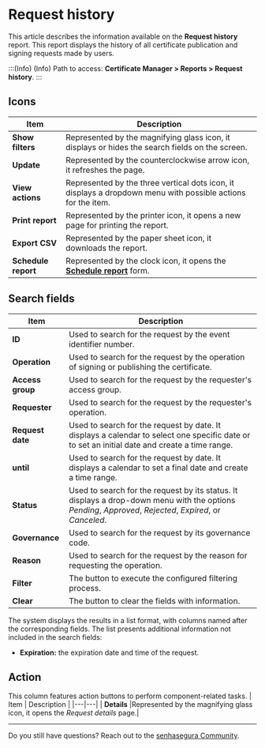 # Request history

This article describes the information available on the **Request history** report. This report displays the history of all certificate publication and signing requests made by users. 

:::(Info) (Info)
Path to access: **Certificate Manager > Reports > Request history**.
:::

## Icons

| Item | Description |
| --- | --- |
|**Show filters**|Represented by the magnifying glass icon, it displays or hides the search fields on the screen.
|**Update**|Represented by the counterclockwise arrow icon, it refreshes the page.
|**View actions**|Represented by the three vertical dots icon, it displays a dropdown menu with possible actions for the item.
|**Print report**|Represented by the printer icon, it opens a new page for printing the report.
|**Export CSV**|Represented by the paper sheet icon, it downloads the report.
|**Schedule report**|Represented by the clock icon, it opens the [**Schedule report**](/v3-32/docs/general-information-how-to-issue-download-and-schedule-device-reports) form.

## Search fields
| Item | Description |
| --- | --- |
| **ID** |Used to search for the request by the event identifier number.|
| **Operation** |Used to search for the request by the operation of signing or publishing the certificate.|
| **Access group** |Used to search for the request by the requester's access group.| 
| **Requester** |Used to search for the request by the requester's operation.|
| **Request date** |Used to search for the request by date. It displays a calendar to select one specific date or to set an initial date and create a time range.|
| **until** |Used to search for the request by date. It displays a calendar to set a final date and create a time range.|
| **Status** |Used to search for the request by its status. It displays a drop-down menu with the options *Pending*, *Approved*, *Rejected*, *Expired*, or *Canceled*. |
| **Governance** |Used to search for the request by its governance code.|
| **Reason** |Used to search for the request by the reason for requesting the operation.|
|**Filter**|The button to execute the configured filtering process.
|**Clear**|The button to clear the fields with information.

The system displays the results in a list format, with columns named after the corresponding fields. The list presents additional information not included in the search fields:

* **Expiration:** the expiration date and time of the request.

##  Action
This column features action buttons to perform component-related tasks.
| Item | Description |
|---|---|
| **Details** |Represented by the magnifying glass icon, it opens the *Request details* page.|
***
Do you still have questions? Reach out to the [senhasegura Community](https://community.senhasegura.io/).

